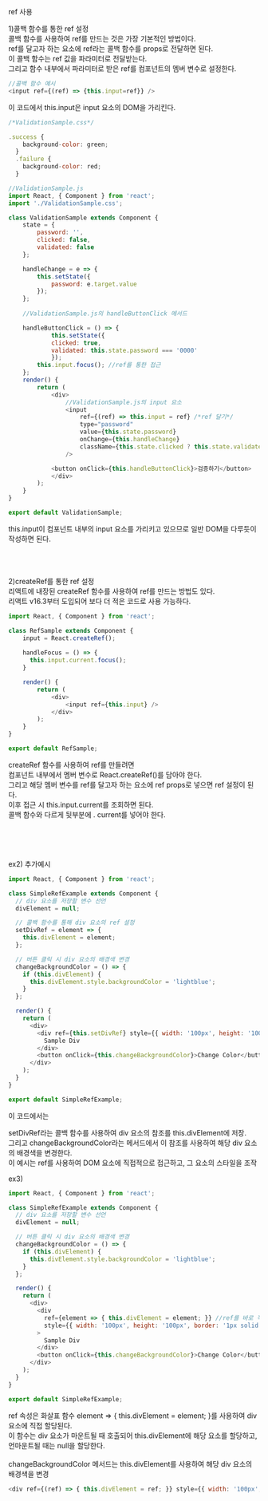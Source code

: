 ref 사용


1)콜백 함수를 통한 ref 설정<br>
콜백 함수를 사용하여 ref를 만드는 것은 가장 기본적인 방법이다. <br>
ref를 달고자 하는 요소에 ref라는 콜백 함수를 props로 전달하면 된다.<br> 
이 콜백 함수는 ref 값을 파라미터로 전달받는다.<br> 
그리고 함수 내부에서 파라미터로 받은 ref를 컴포넌트의 멤버 변수로 설정한다.

```javascript
//콜백 함수 예시
<input ref={(ref) => {this.input=ref}} />
```
이 코드에서 this.input은 input 요소의 DOM을 가리킨다.


```javascript
/*ValidationSample.css*/

.success {
    background-color: green;
  }
  .failure {
    background-color: red;
  }

```


```javascript
//ValidationSample.js
import React, { Component } from 'react';
import './ValidationSample.css';

class ValidationSample extends Component {
    state = {
        password: '',
        clicked: false,
        validated: false
    };

    handleChange = e => {
        this.setState({
            password: e.target.value
        });
    };
    
    //ValidationSample.js의 handleButtonClick 메서드

    handleButtonClick = () => {
            this.setState({
            clicked: true,
            validated: this.state.password === '0000'
            });
        this.input.focus(); //ref를 통한 접근
    };
    render() {
        return (
            <div>
                //ValidationSample.js의 input 요소
                <input
                    ref={(ref) => this.input = ref} /*ref 달기*/
                    type="password"
                    value={this.state.password}
                    onChange={this.handleChange}
                    className={this.state.clicked ? this.state.validated ? 'success' : 'failure' : ''}
                />

            <button onClick={this.handleButtonClick}>검증하기</button>
            </div>
        );
    }
}

export default ValidationSample;
```

this.input이 컴포넌트 내부의 input 요소를 가리키고 있으므로 일반 DOM을 다루듯이 작성하면 된다.

<br><br><br>
2)createRef를 통한 ref 설정<br>
리액트에 내장된 createRef 함수를 사용하여 ref를 만드는 방법도 있다.<br>
리액트 v16.3부터 도입되어 보다 더 적은 코드로 사용 가능하다.
```javascript
import React, { Component } from 'react';

class RefSample extends Component {
    input = React.createRef();
    
    handleFocus = () => {
      this.input.current.focus();
    }

    render() {
        return (
            <div>
            	<input ref={this.input} />
            </div>
        );
    }
}

export default RefSample;
```


createRef 함수를 사용하여 ref를 만들려면<br> 
컴포넌트 내부에서 멤버 변수로 React.createRef()를 담아야 한다. <br> 
그리고 해당 멤버 변수를 ref를 달고자 하는 요소에 ref props로 넣으면 ref 설정이 된다.<br> 이후 접근 시 this.input.current를 조회하면 된다. <br>
콜백 함수와 다르게 뒷부분에 . current를 넣어야 한다.




<br><br><br>

ex2) 추가예시
```javascript
import React, { Component } from 'react';

class SimpleRefExample extends Component {
  // div 요소를 저장할 변수 선언
  divElement = null;

  // 콜백 함수를 통해 div 요소의 ref 설정
  setDivRef = element => {
    this.divElement = element;
  };

  // 버튼 클릭 시 div 요소의 배경색 변경
  changeBackgroundColor = () => {
    if (this.divElement) {
      this.divElement.style.backgroundColor = 'lightblue';
    }
  };

  render() {
    return (
      <div>
        <div ref={this.setDivRef} style={{ width: '100px', height: '100px', border: '1px solid black' }}>
          Sample Div
        </div>
        <button onClick={this.changeBackgroundColor}>Change Color</button>
      </div>
    );
  }
}

export default SimpleRefExample;
```

이 코드에서는 

setDivRef라는 콜백 함수를 사용하여 div 요소의 참조를 this.divElement에 저장. <br>
그리고 changeBackgroundColor라는 메서드에서 이 참조를 사용하여 해당 div 요소의 배경색을 변경한다.<br> 
이 예시는 ref를 사용하여 DOM 요소에 직접적으로 접근하고, 그 요소의 스타일을 조작


ex3)
```javascript
import React, { Component } from 'react';

class SimpleRefExample extends Component {
  // div 요소를 저장할 변수 선언
  divElement = null;

  // 버튼 클릭 시 div 요소의 배경색 변경
  changeBackgroundColor = () => {
    if (this.divElement) {
      this.divElement.style.backgroundColor = 'lightblue';
    }
  };

  render() {
    return (
      <div>
        <div
          ref={element => { this.divElement = element; }} //ref를 바로 직접넣기
          style={{ width: '100px', height: '100px', border: '1px solid black' }}
        >
          Sample Div
        </div>
        <button onClick={this.changeBackgroundColor}>Change Color</button>
      </div>
    );
  }
}

export default SimpleRefExample;
```


ref 속성은 화살표 함수 element => { this.divElement = element; }를 사용하여 
div 요소에 직접 할당된다. <br> 
이 함수는 div 요소가 마운트될 때 호출되어 this.divElement에 해당 요소를 할당하고, <br> 언마운트될 때는 null을 할당한다.<br>  
changeBackgroundColor 메서드는 this.divElement를 사용하여 해당 div 요소의 배경색을 변경

```javascript
<div ref={(ref) => { this.divElement = ref; }} style={{ width: '100px', height: '100px', border: '1px solid black' }}>해도 상관없음
```